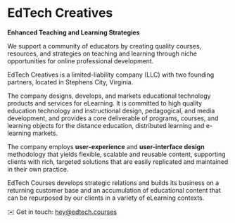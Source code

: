 # EdTech Creatives

**Enhanced Teaching and Learning Strategies**

We support a community of educators by creating quality courses, resources, and strategies on teaching and learning through niche opportunities for online professional development.

EdTech Creatives is a limited-liability company (LLC) with two founding partners, located in Stephens City, Virginia. 

The company designs, develops, and markets educational technology products and services for eLearning. It is committed to high quality education technology and instructional design, pedagogical, and media development, and provides a core deliverable of programs, courses, and learning objects for the distance education, distributed learning and e-learning markets.

The company employs **user-experience** and **user-interface design** methodology that yields flexible, scalable and reusable content, supporting clients with rich, targeted solutions that are easily replicated and maintained in their own practice.

EdTech Courses develops strategic relations and builds its business on a returning customer base and an accumulation of educational content that can be repurposed by our clients in a variety of eLearning contexts.

✉️ Get in touch: [hey@edtech.courses](mailto:hey@edtech.courses)
